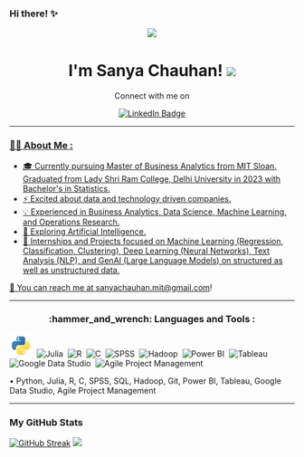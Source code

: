 ### Hi there! ✨

<!--
**Sanya-Chauhan/Sanya-Chauhan** is a ✨ _special_ ✨ repository because its `README.md` (this file) appears on your GitHub profile.

Here are some ideas to get you started:

- 🔭 I’m currently working on ...
- 🌱 I’m currently learning ...
- 👯 I’m looking to collaborate on ...
- 🤔 I’m looking for help with ...
- 💬 Ask me about ...
- 📫 How to reach me: ...
- 😄 Pronouns: ...
- ⚡ Fun fact: ...
-->


<div id="header" align="center">
  <img src="https://media.giphy.com/media/fSY6yO7pyoMTWYNHVE/giphy.gif" width="200"/>
  <h1>
  I'm Sanya Chauhan!
  <img src="https://media.giphy.com/media/hvRJCLFzcasrR4ia7z/giphy.gif" width="30px"/>
  
</h1>
<!-- <img src="https://komarev.com/ghpvc/?username=Sanya-Chauhan&style=flat-square&color=blue" alt=""/> -->
<div id="badges">


  Connect with me on </div>
  <a href="https://www.linkedin.com/in/sanya-chauhan/">
    <img src="https://img.shields.io/badge/LinkedIn-blue?style=for-the-badge&logo=linkedin&logoColor=white" alt="LinkedIn Badge"/>
</div>
</div>

---
### 👩‍💻 About Me :
- 🎓 Currently pursuing Master of Business Analytics from MIT Sloan. Graduated from Lady Shri Ram College, Delhi University in 2023 with Bachelor's in Statistics. 
- ⚡ Excited about data and technology driven companies.
- 💡 Experienced in Business Analytics, Data Science, Machine Learning, and Operations Research.
- 🔎 Exploring Artificial Intelligence.
- 📜 Internships and Projects focused on Machine Learning (Regression, Classification, Clustering), Deep Learning (Neural Networks), Text Analysis (NLP), and GenAI (Large Language Models) on structured as well as unstructured data.

📧 You can reach me at sanyachauhan.mit@gmail.com!

---

<!--TOOLS-->
<div id="header" align="middle">
  <h3>
  :hammer_and_wrench: Languages and Tools :
</h3>
  </div>

<div>
  <img src="https://github.com/devicons/devicon/blob/master/icons/python/python-original.svg" title="Python" alt="Python" width="40" height="40"/>&nbsp;
  <img title="Julia" alt="Julia" src="https://github.com/Sanya-Chauhan/Sanya-Chauhan/assets/116647771/ea0d0dc3-e774-46c2-99d6-cfe1f83a2178" width="60" height="40"/>&nbsp;
  <img src="https://github.com/Sanya-Chauhan/Sanya-Chauhan/assets/116647771/fc60e6ad-1672-41d7-9e97-949b03ccd146" title="R" alt="R" width="60" height="40"/>&nbsp;
  <img src="https://github.com/Sanya-Chauhan/Sanya-Chauhan/assets/116647771/42a8232c-dec9-4f19-a10b-1d160473b33b" title="C" alt="C" width="60" height="40"/>&nbsp;
  <img src="https://github.com/Sanya-Chauhan/Sanya-Chauhan/assets/116647771/15afe9b0-9003-4357-8f23-98d1025632fe" title="SPSS" alt="SPSS" width="60" height="40"/>&nbsp;
  <img src="https://github.com/Sanya-Chauhan/Sanya-Chauhan/assets/116647771/8ab800f5-3c84-4ce1-908a-f5d264ca2fd0" title="Hadoop" alt="Hadoop" width="80" height="40"/>&nbsp;
  <img src="https://github.com/Sanya-Chauhan/Sanya-Chauhan/assets/116647771/acc4c841-a300-4fe3-8196-5b8f3da92cc4" title="Power BI" alt="Power BI" width="60" height="40"/>&nbsp;
  <img src="https://github.com/Sanya-Chauhan/Sanya-Chauhan/assets/116647771/ed8daa7a-fb5d-4497-8863-e1fa49d488c3" title="Tableau" alt="Tableau" width="60" height="40"/>&nbsp;
  <img src="https://github.com/Sanya-Chauhan/Sanya-Chauhan/assets/116647771/120ba299-76af-4858-a0f7-a86162b04f65" title="Google Data Studio" alt="Google Data Studio" width="60" height="40"/>&nbsp;
  <img src="https://github.com/Sanya-Chauhan/Sanya-Chauhan/assets/116647771/dd6500f8-661b-4aee-a0ff-0c6f6258c995" title="Agile Project Management" alt="Agile Project Management" width="60" height="40"/>&nbsp;
</div>

•	Python, Julia, R, C, SPSS, SQL, Hadoop, Git, Power BI, Tableau, Google Data Studio, Agile Project Management

---

### My GitHub Stats
[![GitHub Streak](http://github-readme-streak-stats.herokuapp.com?user=sanya-chauhan&theme=dark&background=000000)](https://git.io/streak-stats) <img src="https://media.giphy.com/media/RVWSqOsgDAq0W3051o/giphy.gif" width="200px"/> 


